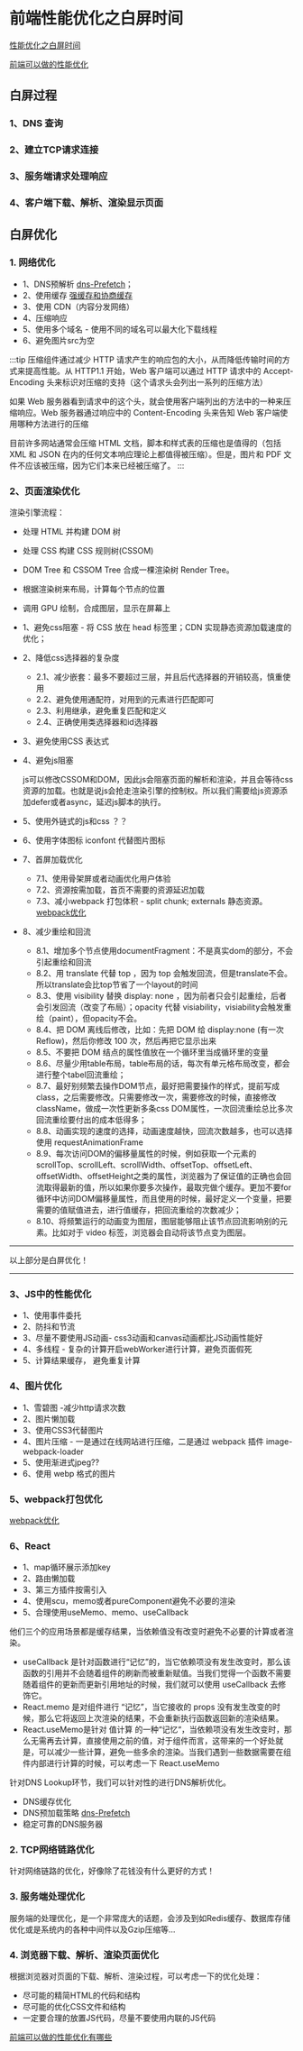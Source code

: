 # 前端性能优化之白屏时间

[性能优化之白屏时间](https://cloud.tencent.com/developer/article/1508941)

[前端可以做的性能优化](https://juejin.cn/post/7194400984490049573)

## 白屏过程

### 1、DNS 查询

### 2、建立TCP请求连接

### 3、服务端请求处理响应

### 4、客户端下载、解析、渲染显示页面

## 白屏优化

### 1. 网络优化

* 1、DNS预解析 [dns-Prefetch](./dnsPrefetch.html)；
* 2、使用缓存 [强缓存和协商缓存](./browserCache.html#缓存策略)
* 3、使用 CDN（内容分发网络）
* 4、压缩响应
* 5、使用多个域名 - 使用不同的域名可以最大化下载线程
* 6、避免图片src为空

:::tip
压缩组件通过减少 HTTP 请求产生的响应包的大小，从而降低传输时间的方式来提高性能。从 HTTP1.1 开始，Web 客户端可以通过 HTTP 请求中的 Accept-Encoding 头来标识对压缩的支持（这个请求头会列出一系列的压缩方法）

如果 Web 服务器看到请求中的这个头，就会使用客户端列出的方法中的一种来压缩响应。Web 服务器通过响应中的 Content-Encoding 头来告知 Web 客户端使用哪种方法进行的压缩

目前许多网站通常会压缩 HTML 文档，脚本和样式表的压缩也是值得的（包括 XML 和 JSON 在内的任何文本响应理论上都值得被压缩）。但是，图片和 PDF 文件不应该被压缩，因为它们本来已经被压缩了。
:::

### 2、页面渲染优化

渲染引擎流程：

* 处理 HTML 并构建 DOM 树
* 处理 CSS 构建 CSS 规则树(CSSOM)
* DOM Tree 和 CSSOM Tree 合成一棵渲染树 Render Tree。
* 根据渲染树来布局，计算每个节点的位置
* 调用 GPU 绘制，合成图层，显示在屏幕上

* 1、避免css阻塞 - 将 CSS 放在 head 标签里；CDN 实现静态资源加载速度的优化；
* 2、降低css选择器的复杂度
  * 2.1、减少嵌套：最多不要超过三层，并且后代选择器的开销较高，慎重使用
  * 2.2、避免使用通配符，对用到的元素进行匹配即可
  * 2.3、利用继承，避免重复匹配和定义
  * 2.4、正确使用类选择器和id选择器
* 3、避免使用CSS 表达式
* 4、避免js阻塞
  
  js可以修改CSSOM和DOM，因此js会阻塞页面的解析和渲染，并且会等待css资源的加载。也就是说js会抢走渲染引擎的控制权。所以我们需要给js资源添加defer或者async，延迟js脚本的执行。

* 5、使用外链式的js和css ？？
* 6、使用字体图标 iconfont 代替图片图标
* 7、首屏加载优化
  * 7.1、使用骨架屏或者动画优化用户体验
  * 7.2、资源按需加载，首页不需要的资源延迟加载
  * 7.3、减小webpack 打包体积 - split chunk; externals 静态资源。[webpack优化](/engineering/webpack/optimization.html)
* 8、减少重绘和回流
  * 8.1、增加多个节点使用documentFragment：不是真实dom的部分，不会引起重绘和回流
  * 8.2、用 translate 代替 top ，因为 top 会触发回流，但是translate不会。所以translate会比top节省了一个layout的时间
  * 8.3、使用 visibility 替换 display: none ，因为前者只会引起重绘，后者会引发回流（改变了布局）；opacity 代替 visiability，visiability会触发重绘（paint），但opacity不会。
  * 8.4、把 DOM 离线后修改，比如：先把 DOM 给 display:none (有一次 Reflow)，然后你修改 100 次，然后再把它显示出来
  * 8.5、不要把 DOM 结点的属性值放在一个循环里当成循环里的变量
  * 8.6、尽量少用table布局，table布局的话，每次有单元格布局改变，都会进行整个tabel回流重绘；
  * 8.7、最好别频繁去操作DOM节点，最好把需要操作的样式，提前写成class，之后需要修改。只需要修改一次，需要修改的时候，直接修改className，做成一次性更新多条css DOM属性，一次回流重绘总比多次回流重绘要付出的成本低得多；
  * 8.8、动画实现的速度的选择，动画速度越快，回流次数越多，也可以选择使用 requestAnimationFrame
  * 8.9、每次访问DOM的偏移量属性的时候，例如获取一个元素的scrollTop、scrollLeft、scrollWidth、offsetTop、offsetLeft、offsetWidth、offsetHeight之类的属性，浏览器为了保证值的正确也会回流取得最新的值，所以如果你要多次操作，最取完做个缓存。更加不要for循环中访问DOM偏移量属性，而且使用的时候，最好定义一个变量，把要需要的值赋值进去，进行值缓存，把回流重绘的次数减少；
  * 8.10、将频繁运行的动画变为图层，图层能够阻止该节点回流影响别的元素。比如对于 video 标签，浏览器会自动将该节点变为图层。

---

以上部分是白屏优化！

---

### 3、JS中的性能优化

* 1、使用事件委托
* 2、防抖和节流
* 3、尽量不要使用JS动画- css3动画和canvas动画都比JS动画性能好
* 4、多线程 - 复杂的计算开启webWorker进行计算，避免页面假死
* 5、计算结果缓存， 避免重复计算

### 4、图片优化

* 1、雪碧图 -减少http请求次数
* 2、图片懒加载
* 3、使用CSS3代替图片
* 4、图片压缩 - 一是通过在线网站进行压缩，二是通过 webpack 插件 image-webpack-loader
* 5、使用渐进式jpeg??
* 6、使用 webp 格式的图片

### 5、webpack打包优化

[webpack优化](/engineering/webpack/optimization.html)

### 6、React

* 1、map循环展示添加key
* 2、路由懒加载
* 3、第三方插件按需引入
* 4、使用scu，memo或者pureComponent避免不必要的渲染
* 5、合理使用useMemo、memo、useCallback

他们三个的应用场景都是缓存结果，当依赖值没有改变时避免不必要的计算或者渲染。

  * useCallback 是针对函数进行“记忆”的，当它依赖项没有发生改变时，那么该函数的引用并不会随着组件的刷新而被重新赋值。当我们觉得一个函数不需要随着组件的更新而更新引用地址的时候，我们就可以使用 useCallback 去修饰它。
  * React.memo 是对组件进行 “记忆”，当它接收的 props 没有发生改变的时候，那么它将返回上次渲染的结果，不会重新执行函数返回新的渲染结果。
  * React.useMemo是针对 值计算 的一种“记忆“，当依赖项没有发生改变时，那么无需再去计算，直接使用之前的值，对于组件而言，这带来的一个好处就是，可以减少一些计算，避免一些多余的渲染。当我们遇到一些数据需要在组件内部进行计算的时候，可以考虑一下 React.useMemo



针对DNS Lookup环节，我们可以针对性的进行DNS解析优化。

* DNS缓存优化
* DNS预加载策略 [dns-Prefetch](./dnsPrefetch.html)
* 稳定可靠的DNS服务器

### 2. TCP网络链路优化

针对网络链路的优化，好像除了花钱没有什么更好的方式！

### 3. 服务端处理优化

服务端的处理优化，是一个非常庞大的话题，会涉及到如Redis缓存、数据库存储优化或是系统内的各种中间件以及Gzip压缩等...

### 4. 浏览器下载、解析、渲染页面优化

根据浏览器对页面的下载、解析、渲染过程，可以考虑一下的优化处理：

* 尽可能的精简HTML的代码和结构
* 尽可能的优化CSS文件和结构
* 一定要合理的放置JS代码，尽量不要使用内联的JS代码

[前端可以做的性能优化有哪些](https://juejin.cn/post/7194400984490049573)
